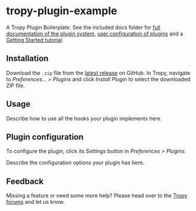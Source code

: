 # tropy-plugin-example

A Tropy Plugin Boilerplate. See the included docs folder for [full documentation of the plugin system](docs/README.md), [user configuration of plugins](docs/configuration.md) and a [Getting Started tutorial](docs/tutorial.md).

## Installation

Download the `.zip` file from the [latest release](https://github.com/tropy/tropy-plugin-example/releases/latest) on GitHub. In Tropy, navigate to *Preferences… > Plugins* and click *Install Plugin* to select the downloaded ZIP file.

## Usage

Describe how to use all the hooks your plugin implements here.

## Plugin configuration

To configure the plugin, click its *Settings* button in *Preferences > Plugins*:

Describe the configuration options your plugin has here.

## Feedback

Missing a feature or need some more help? Please head over to the [Tropy forums](https://forums.tropy.org/) and let us know.
